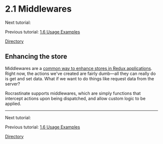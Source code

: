 
# 2.1 Middlewares

Next tutorial: [](1-.md)

Previous tutorial: [1.6 Usage Examples](1-6-usage-examples.md)

[Directory](../README.md#tutorial)

## Enhancing the store

Middlewares are a [common way to enhance stores in Redux applications](https://www.codementor.io/vkarpov/beginner-s-guide-to-redux-middleware-du107uyud). Right now, the actions we've created are fairly dumb—all they can really do is get and set data. What if we want to do things like request data from the server?

Rocrastinate supports middlewares, which are simply functions that intercept actions upon being dispatched, and allow custom logic to be applied.


---

Next tutorial: [](1-.md)

Previous tutorial: [1.6 Usage Examples](1-6-usage-examples.md)

[Directory](../README.md#tutorial)